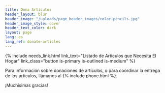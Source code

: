 ```yaml
---
title: Dona Artículos
header_layout: blur
header_image: "/uploads/page_header_images/color-pencils.jpg"
header_image_style: cover
header_text_color: dark
layout: page
lang: es
lang_ref: donate-articles
---
```


<div>
{% include needs_link.html link_text="Listado de Articulos que Necesita El Hogar" link_class="button is-primary is-outlined is-medium" %}
</div>

Para información sobre donaciones de artículos, o para coordinar la entrega de los artículos, llámanos al {% include phone.html %}.

¡Muchísimas gracias!
